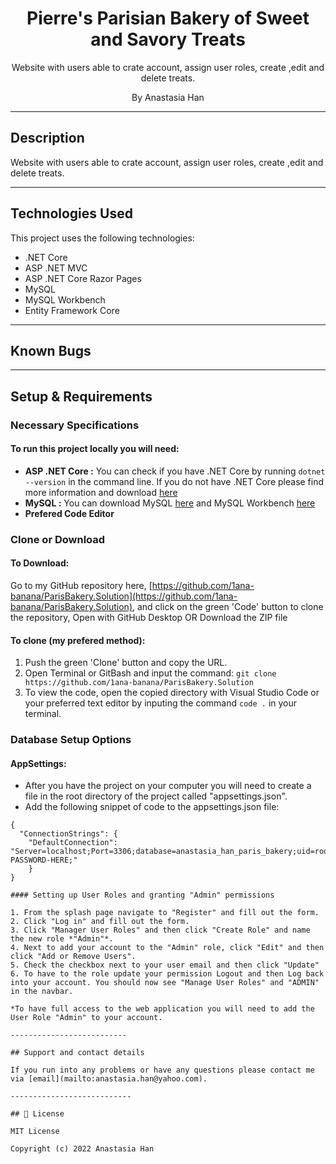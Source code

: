 <h1 align = "center">
  <b> Pierre's Parisian Bakery of Sweet and Savory Treats </b>
</h1>

<p align = "center">
  Website with users able to crate account, assign user roles, create ,edit and delete treats. 
</p>

<p align = "center">
  By Anastasia Han
</p>

--------------------

## Description

Website with users able to crate account, assign user roles, create ,edit and delete treats. 

--------------------

## Technologies Used

This project uses the following technologies:

- .NET Core
- ASP .NET MVC
- ASP .NET Core Razor Pages
- MySQL
- MySQL Workbench
- Entity Framework Core

-------------------

## Known Bugs

-------------------

## Setup & Requirements

### Necessary Specifications

#### To run this project locally you will need:

- **ASP .NET Core :** You can check if you have .NET Core by running `dotnet --version` in the command line. If you do not have .NET Core please find more information and download [here](https://dotnet.microsoft.com/download/dotnet-core)
- **MySQL :**  You can download MySQL [here](https://dev.mysql.com/downloads/file/?id=484914) and MySQL Workbench [here](https://dev.mysql.com/downloads/file/?id=484391)
- **Prefered Code Editor**


### Clone or Download

#### To Download:

Go to my GitHub repository here, [https://github.com/1ana-banana/ParisBakery.Solution](https://github.com/1ana-banana/ParisBakery.Solution), and click on the green 'Code' button to clone the repository, Open with GitHub Desktop OR Download the ZIP file

#### To clone (my prefered method):

1. Push the green 'Clone' button and copy the URL.
2. Open Terminal or GitBash and input the command: `git clone https://github.com/1ana-banana/ParisBakery.Solution`
3. To view the code, open the copied directory with Visual Studio Code or your preferred text editor by inputing the command `code .` in your terminal.

### Database Setup Options

#### AppSettings:

- After you have the project on your computer you will need to create a file in the root directory of the project called "appsettings.json". 
- Add the following snippet of code to the appsettings.json file:

```
{
  "ConnectionStrings": {
    "DefaultConnection": "Server=localhost;Port=3306;database=anastasia_han_paris_bakery;uid=root;pwd=YOUR-PASSWORD-HERE;"
    }
}

#### Setting up User Roles and granting "Admin" permissions

1. From the splash page navigate to "Register" and fill out the form.
2. Click "Log in" and fill out the form.
3. Click "Manager User Roles" and then click "Create Role" and name the new role *"Admin"*.
4. Next to add your account to the "Admin" role, click "Edit" and then click "Add or Remove Users".
5. Check the checkbox next to your user email and then click "Update"
6. To have to the role update your permission Logout and then Log back into your account. You should now see "Manage User Roles" and "ADMIN" in the navbar. 

*To have full access to the web application you will need to add the User Role "Admin" to your account.

--------------------------

## Support and contact details

If you run into any problems or have any questions please contact me via [email](mailto:anastasia.han@yahoo.com).

---------------------------

## 📘 License

MIT License

Copyright (c) 2022 Anastasia Han 
